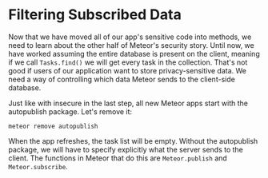 # Filtering Subscribed Data

Now that we have moved all of our app's sensitive code into methods, we need to learn about the other half of Meteor's security story. Until now, we have worked assuming the entire database is present on the client, meaning if we call `Tasks.find()` we will get every task in the collection. That's not good if users of our application want to store privacy-sensitive data. We need a way of controlling which data Meteor sends to the client-side database.

Just like with insecure in the last step, all new Meteor apps start with the autopublish package. Let's remove it:

```unix
meteor remove autopublish
```

When the app refreshes, the task list will be empty. Without the autopublish package, we will have to specify explicitly what the server sends to the client. The functions in Meteor that do this are `Meteor.publish` and `Meteor.subscribe`.
